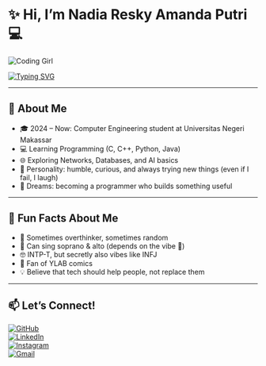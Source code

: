 # ✨ Hi, I’m Nadia Resky Amanda Putri 💻

![Coding Girl](https://i.gifer.com/3rNn.gif)

[![Typing SVG](https://readme-typing-svg.herokuapp.com?size=22&color=FF69B4&center=true&vCenter=true&lines=Computer+Engineering+Student;Learning+AI,+Code+%26+Networks;Turning+Ideas+into+Reality)](https://git.io/typing-svg)


---

## 🌱 About Me
- 🎓 2024 – Now: Computer Engineering student at Universitas Negeri Makassar  
- 💻 Learning Programming (C, C++, Python, Java)  
- 🌐 Exploring Networks, Databases, and AI basics  
- 🌟 Personality: humble, curious, and always trying new things (even if I fail, I laugh)  
- 🚀 Dreams: becoming a programmer who builds something useful  

---

## 🎉 Fun Facts About Me
- 🦄 Sometimes overthinker, sometimes random  
- 🎵 Can sing soprano & alto (depends on the vibe 🎤)  
- 🤓 INTP-T, but secretly also vibes like INFJ  
- 📖 Fan of YLAB comics  
- 💡 Believe that tech should help people, not replace them  

---

## 📫 Let’s Connect!
[![GitHub](https://img.shields.io/badge/GitHub-100000?style=for-the-badge&logo=github&logoColor=white)](https://github.com/nadiarskyyy)  
[![LinkedIn](https://img.shields.io/badge/LinkedIn-0A66C2?style=for-the-badge&logo=linkedin&logoColor=white)](https://www.linkedin.com/in/nadia-resky-amanda-putri-a54154381/)  
[![Instagram](https://img.shields.io/badge/Instagram-E4405F?style=for-the-badge&logo=instagram&logoColor=white)](https://www.instagram.com/ndyarsky__/?igsh=anBjbG1wdXhvMHR5)  
[![Gmail](https://img.shields.io/badge/Gmail-D14836?style=for-the-badge&logo=gmail&logoColor=white)](mailto:nadiarskyy@gmail.com)
